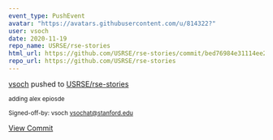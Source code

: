 ```yaml
---
event_type: PushEvent
avatar: "https://avatars.githubusercontent.com/u/814322?"
user: vsoch
date: 2020-11-19
repo_name: USRSE/rse-stories
html_url: https://github.com/USRSE/rse-stories/commit/bed76984e31114ee26cae2ee58b846f370d33975
repo_url: https://github.com/USRSE/rse-stories
---
```


<a href='https://github.com/vsoch' target='_blank'>vsoch</a> pushed to <a href='https://github.com/USRSE/rse-stories' target='_blank'>USRSE/rse-stories</a>

<small>adding alex epiosde

Signed-off-by: vsoch <vsochat@stanford.edu></small>

<a href='https://github.com/USRSE/rse-stories/commit/bed76984e31114ee26cae2ee58b846f370d33975' target='_blank'>View Commit</a>
